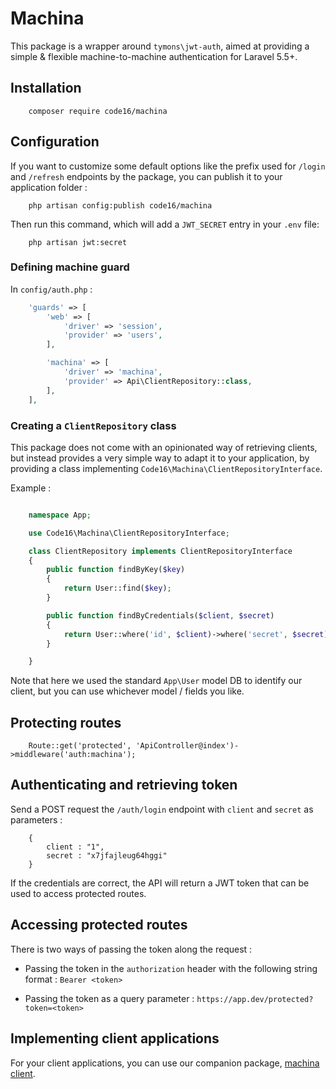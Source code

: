 # Machina

This package is a wrapper around `tymons\jwt-auth`, aimed at providing a simple & flexible machine-to-machine authentication for Laravel 5.5+. 

## Installation

```
    composer require code16/machina
```

## Configuration

If you want to customize some default options like the prefix used for `/login` and `/refresh` endpoints by the package, you can publish it to your application folder : 

```
    php artisan config:publish code16/machina
```

Then run this command, which will add a `JWT_SECRET` entry in your `.env` file:

```
    php artisan jwt:secret
```

### Defining machine guard

In `config/auth.php` : 

```php
    'guards' => [
        'web' => [
            'driver' => 'session',
            'provider' => 'users',
        ],

        'machina' => [
            'driver' => 'machina',
            'provider' => Api\ClientRepository::class,
        ],
    ],
```

### Creating a `ClientRepository` class 

This package does not come with an opinionated way of retrieving clients, but instead provides a very simple way to adapt it to your application, by providing a class implementing `Code16\Machina\ClientRepositoryInterface`. 

Example :

```php

    namespace App;

    use Code16\Machina\ClientRepositoryInterface;

    class ClientRepository implements ClientRepositoryInterface
    {
        public function findByKey($key)
        {
            return User::find($key);
        }

        public function findByCredentials($client, $secret)
        {
            return User::where('id', $client)->where('secret', $secret)->first();
        }

    }

```

Note that here we used the standard `App\User` model DB to identify our client, but you can use whichever model / fields you like. 

## Protecting routes

```
    Route::get('protected', 'ApiController@index')->middleware('auth:machina');
```

## Authenticating and retrieving token

Send a POST request the `/auth/login` endpoint with `client` and `secret` as parameters : 

```
    {
        client : "1",
        secret : "x7jfajleug64hggi"
    }
```

If the credentials are correct, the API will return a JWT token that can be used to access protected routes. 

## Accessing protected routes

There is two ways of passing the token along the request : 

- Passing the token in the `authorization` header with the following string format : `Bearer <token>`

- Passing the token as a query parameter : `https://app.dev/protected?token=<token>`

## Implementing client applications

For your client applications, you can use our companion package, [machina client](https://github.com/code16/machina-client).
